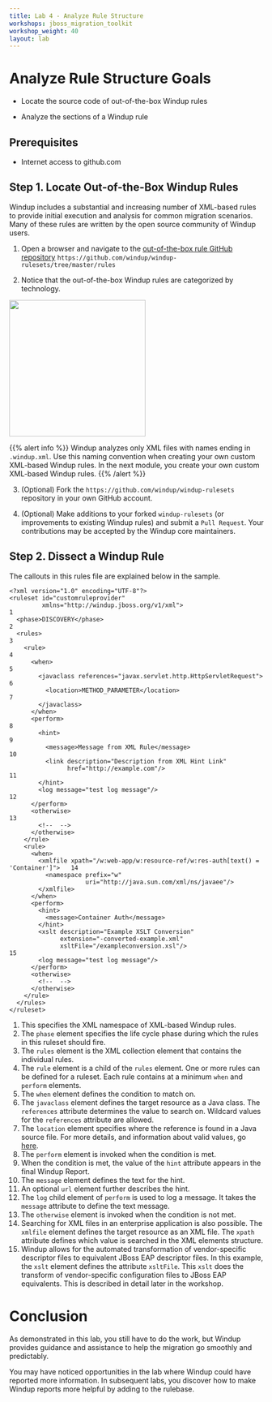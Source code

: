 ```yaml
---
title: Lab 4 - Analyze Rule Structure
workshops: jboss_migration_toolkit
workshop_weight: 40
layout: lab
---
```


# Analyze Rule Structure Goals

* Locate the source code of out-of-the-box Windup rules

* Analyze the sections of a Windup rule

## Prerequisites

* Internet access to github.com

## Step 1. Locate Out-of-the-Box Windup Rules
Windup includes a substantial and increasing number of XML-based rules to provide initial execution and analysis for common migration scenarios. Many of these rules are written by the open source community of Windup users.

1. Open a browser and navigate to the [out-of-the-box rule GitHub repository][2]   `https://github.com/windup/windup-rulesets/tree/master/rules` 

2. Notice that the out-of-the-box Windup rules are categorized by technology.

<img src="../images/lab4-1.png" width="269" />

{{% alert info %}}
Windup analyzes only XML files with names ending in `.windup.xml`. Use this naming convention when creating your own custom XML-based Windup rules. In the next module, you create your own custom XML-based Windup rules.
{{% /alert %}}

3. (Optional) Fork the `https://github.com/windup/windup-rulesets` repository in your own GitHub account.

4. (Optional) Make additions to your forked `windup-rulesets` (or improvements to existing Windup rules) and submit a `Pull Request`. Your contributions may be accepted by the Windup core maintainers.

## Step 2. Dissect a Windup Rule

The callouts in this rules file are explained below in the sample.
~~~~
<?xml version="1.0" encoding="UTF-8"?>
<ruleset id="customruleprovider"
         xmlns="http://windup.jboss.org/v1/xml">                                       1
  <phase>DISCOVERY</phase>                                                             2
  <rules>                                                                              3
    <rule>                                                                             4
      <when>                                                                           5
        <javaclass references="javax.servlet.http.HttpServletRequest">                 6
          <location>METHOD_PARAMETER</location>                                        7
        </javaclass>
      </when>
      <perform>                                                                        8
        <hint>                                                                         9
          <message>Message from XML Rule</message>                                     10
          <link description="Description from XML Hint Link"
                href="http://example.com"/>                                            11
        </hint>
        <log message="test log message"/>                                              12
      </perform>
      <otherwise>                                                                      13
        <!--  -->
      </otherwise>
    </rule>
    <rule>
      <when>
        <xmlfile xpath="/w:web-app/w:resource-ref/w:res-auth[text() = 'Container']">   14 
          <namespace prefix="w"
                     uri="http://java.sun.com/xml/ns/javaee"/>
        </xmlfile>
      </when>
      <perform>
        <hint>
          <message>Container Auth</message>
        </hint>
        <xslt description="Example XSLT Conversion"
              extension="-converted-example.xml"
              xsltFile="/exampleconversion.xsl"/>                                      15
        <log message="test log message"/>
      </perform>
      <otherwise>
        <!--  -->
      </otherwise>
    </rule>
  </rules>
</ruleset>
~~~~

1. This specifies the XML namespace of XML-based Windup rules.
2. The `phase` element specifies the life cycle phase during which the rules in this ruleset should fire.
3. The `rules` element is the XML collection element that contains the individual rules.
4. The `rule` element is a child of the `rules` element. One or more rules can be defined for a ruleset. Each rule contains at a minimum `when` and `perform` elements.
5. The `when` element defines the condition to match on.
6. The `javaclass` element defines the target resource as a Java class. The `references` attribute determines the value to search on. Wildcard values for the `references` attribute are allowed.
7. The `location` element specifies where the reference is found in a Java source file. For more details, and information about valid values, go [here][1].
8. The `perform` element is invoked when the condition is met.
9. When the condition is met, the value of the `hint` attribute appears in the final Windup Report.
10. The `message` element defines the text for the hint.
11. An optional `url` element further describes the hint.
12. The `log` child element of `perform` is used to log a message. It takes the `message` attribute to define the text message.
13. The `otherwise` element is invoked when the condition is not met.
14. Searching for XML files in an enterprise application is also possible. The `xmlfile` element defines the target resource as an XML file. The `xpath` attribute defines which value is searched in the XML elements structure.
15. Windup allows for the automated transformation of vendor-specific descriptor files to equivalent JBoss EAP descriptor files. In this example, the `xslt` element defines the attribute `xsltFile`. This `xslt` does the transform of vendor-specific configuration files to JBoss EAP equivalents. This is described in detail later in the workshop.

# Conclusion
As demonstrated in this lab, you still have to do the work, but Windup provides guidance and assistance to help the migration go smoothly and predictably.

You may have noticed opportunities in the lab where Windup could have reported more information. In subsequent labs, you discover how to make Windup reports more helpful by adding to the rulebase.

[1]: http://windup.github.io/windup/docs/javadoc/latest/org/jboss/windup/rules/apps/java/scan/ast/TypeReferenceLocation.html
[2]: https://github.com/windup/windup-rulesets/tree/master/rules
